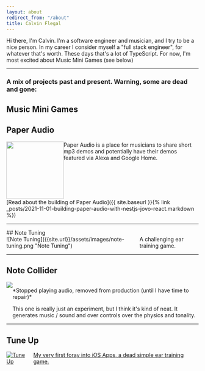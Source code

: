 ```yaml
---
layout: about
redirect_from: "/about"
title: Calvin Flegal
---
```


<p style="max-width: 800px">
  Hi there, I'm Calvin. I'm a software engineer and musician, and I try to be a nice person. In my career I consider myself a "full stack engineer", for whatever that's worth. These days that's a lot of TypeScript. For now, I'm most excited about Music Mini Games (see below)</p>


<hr />

<h3 style="margin-bottom: 20px">A mix of projects past and present. Warning, some are dead and gone:</h3>

## Music Mini Games

## Paper Audio

<a href="https://paperaudio.com" class="app-link" style="display: flex;
text-decoration: none" >
<img src="{{site.url}}/assets/images/paper-logo-center.svg" height="150px"
width="150px" />
<span class="app-description">Paper Audio is a place for musicians to share
short mp3 demos and potentially have their demos featured via Alexa and Google
Home.</span>
</a>
<span>
[Read about the building of Paper Audio]({{ site.baseurl }}{% link _posts/2021-11-01-building-paper-audio-with-nestjs-jovo-react.markdown %})
</span>

<hr />
## Note Tuning

<a href="https://www.notetuning.com" class="app-link" style="display: flex; text-decoration: none" >
![Note Tuning]({{site.url}}/assets/images/note-tuning.png "Note Tuning")
<span class="app-description">A challenging ear training game.</span>
</a>
<hr />

## Note Collider

<div style="display: flex" class="app-link">
<img src="{{site.url}}/assets/images/note-collider.jpg" />
<span class="app-description"> <p>*Stopped playing audio, removed from production (until I have time to repair)* </p>This one is really just an experiment, but I think
it's kind of neat. It generates music / sound and over controls over the physics
and tonality.</span>
</div>
<hr />

## Tune Up

<a
href="https://itunes.apple.com/us/app/tuneup-lite-intonation-ear-training-game/id884607905?ls=1&mt=8" class="app-link" style="display: flex;" >
![Tune Up]({{site.url}}/assets/images/tune-up.jpg "Note Tuning")
<span class="app-description">My very first foray into iOS Apps, a dead simple
ear training game.</span>
</a>
